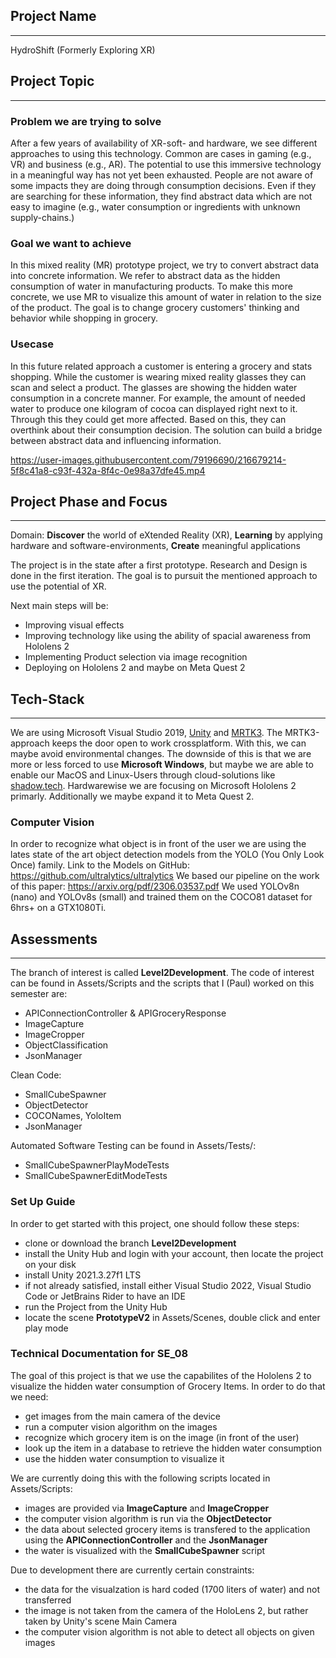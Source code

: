 ## Project Name

---

HydroShift (Formerly Exploring XR)


## Project Topic

---

### Problem we are trying to solve
After a few years of availability of XR-soft- and hardware, we see different approaches to using this technology. Common are cases in gaming (e.g., VR) and business (e.g., AR). The potential to use this immersive technology in a meaningful way has not yet been exhausted.
People are not aware of some impacts they are doing through consumption decisions. Even if they are searching for these information, they find abstract data which are not easy to imagine (e.g., water consumption or ingredients with unknown supply-chains.)

### Goal we want to achieve
In this mixed reality (MR) prototype project, we try to convert abstract data into concrete information. We refer to abstract data as the hidden consumption of water in manufacturing products. To make this more concrete, we use MR to visualize this amount of water in relation to the size of the product. The goal is to change grocery customers' thinking and behavior while shopping in grocery.


### Usecase
In this future related approach a customer is entering a grocery and stats shopping. While the customer is wearing  mixed reality glasses they can scan and select a product. The glasses are showing the hidden water consumption in a concrete manner. For example, the amount of needed water to produce one kilogram of cocoa can displayed right next to it. Through this they could get more affected. Based on this, they can overthink about their consumption decision. The solution can build a bridge between abstract data and influencing information. 

https://user-images.githubusercontent.com/79196690/216679214-5f8c41a8-c93f-432a-8f4c-0e98a37dfe45.mp4


## Project Phase and Focus

---
Domain: **Discover** the world of eXtended Reality (XR), **Learning** by applying hardware and software-environments, **Create** meaningful applications

The project is in the state after a first prototype. Research and Design is done in the first iteration. The goal is to pursuit the mentioned approach to use the potential of XR.

Next main steps will be:
- Improving visual effects
- Improving technology like using the ability of spacial awareness from Hololens 2
- Implementing Product selection via image recognition
- Deploying on Hololens 2 and maybe on Meta Quest 2

## Tech-Stack

---

We are using Microsoft Visual Studio 2019, [Unity](https://unity.com/) and [MRTK3](https://docs.microsoft.com/en-us/windows/mixed-reality/mrtk-unity/mrtk3-overview/).
The MRTK3-approach keeps the door open to work crossplatform. With this, we can maybe avoid environmental changes. The downside of this is that we are more or less forced to use **Microsoft Windows**, but maybe we are able to enable our MacOS and Linux-Users through cloud-solutions like [shadow.tech](shadow.tech).
Hardwarewise we are focusing on Microsoft Hololens 2 primarly. Additionally we maybe expand it to Meta Quest 2.

### Computer Vision
In order to recognize what object is in front of the user we are using the lates state of the art object detection models from the YOLO (You Only Look Once) family.
Link to the Models on GitHub: https://github.com/ultralytics/ultralytics
We based our pipeline on the work of this paper: https://arxiv.org/pdf/2306.03537.pdf
We used YOLOv8n (nano) and YOLOv8s (small) and trained them on the COCO81 dataset for 6hrs+ on a GTX1080Ti.


## Assessments

---

The branch of interest is called **Level2Development**. 
The code of interest can be found in Assets/Scripts and the scripts that I (Paul) worked on this semester are:
- APIConnectionController & APIGroceryResponse
- ImageCapture
- ImageCropper
- ObjectClassification
- JsonManager

Clean Code:
- SmallCubeSpawner
- ObjectDetector
- COCONames, YoloItem
- JsonManager

Automated Software Testing can be found in Assets/Tests/:
- SmallCubeSpawnerPlayModeTests
- SmallCubeSpawnerEditModeTests
  
### Set Up Guide
In order to get started with this project, one should follow these steps:
- clone or download the branch **Level2Development**
- install the Unity Hub and login with your account, then locate the project on your disk
- install Unity 2021.3.27f1 LTS
- if not already satisfied, install either Visual Studio 2022, Visual Studio Code or JetBrains Rider to have an IDE
- run the Project from the Unity Hub
- locate the scene **PrototypeV2** in Assets/Scenes, double click and enter play mode

### Technical Documentation for SE_08
The goal of this project is that we use the capabilites of the Hololens 2 to visualize the hidden water consumption of Grocery Items. 
In order to do that we need:
- get images from the main camera of the device
- run a computer vision algorithm on the images
- recognize which grocery item is on the image (in front of the user)
- look up the item in a database to retrieve the hidden water consumption
- use the hidden water consumption to visualize it

We are currently doing this with the following scripts located in Assets/Scripts:
- images are provided via **ImageCapture** and **ImageCropper**
- the computer vision algorithm is run via the **ObjectDetector**
- the data about selected grocery items is transfered to the application using the **APIConnectionController** and the **JsonManager**
- the water is visualized with the **SmallCubeSpawner** script

Due to development there are currently certain constraints:
- the data for the visualzation is hard coded (1700 liters of water) and not transferred
- the image is not taken from the camera of the HoloLens 2, but rather taken by Unity's scene Main Camera
- the computer vision algorithm is not able to detect all objects on given images
  
